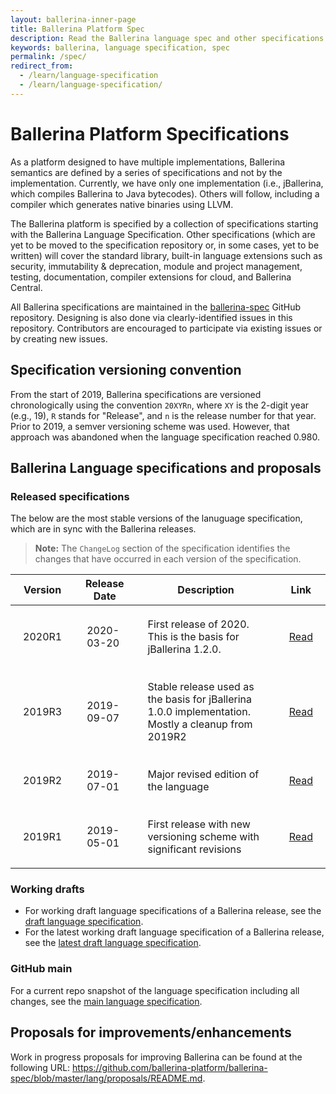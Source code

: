 ```yaml
---
layout: ballerina-inner-page
title: Ballerina Platform Spec
description: Read the Ballerina language spec and other specifications that cover the standard library, built-in language extensions, testing, documentation, and more.
keywords: ballerina, language specification, spec 
permalink: /spec/
redirect_from:
  - /learn/language-specification
  - /learn/language-specification/
---
```


# Ballerina Platform Specifications

As a platform designed to have multiple implementations, Ballerina semantics are defined by a series of specifications and not by the implementation. Currently, we have only one implementation (i.e., jBallerina, which compiles Ballerina to Java bytecodes). Others will follow, including a compiler which generates native binaries using LLVM.

The Ballerina platform is specified by a collection of specifications starting with the Ballerina Language Specification. Other specifications (which are yet to be moved to the specification repository or, in some cases, yet to be written) will cover the standard library, built-in language extensions such as security, immutability & deprecation, module and project management, testing, documentation, compiler extensions for cloud, and Ballerina Central.

All Ballerina specifications are maintained in the [ballerina-spec](https://github.com/ballerina-platform/ballerina-spec/) GitHub repository. Designing is also done via clearly-identified issues in this repository. Contributors are encouraged to participate via existing issues or by creating new issues.

## Specification versioning convention

From the start of 2019, Ballerina  specifications are versioned chronologically using the convention `20XYRn`, where `XY` is the 2-digit year (e.g., 19), `R` stands for "Release", and `n` is the release number for that year. Prior to 2019, a semver versioning scheme was used. However, that approach was abandoned when the language specification reached 0.980.

## Ballerina Language specifications and proposals

### Released specifications

The below are the most stable versions of the lanuguage specification, which are in sync with the Ballerina releases.

> **Note:** The `ChangeLog` section of the specification identifies the changes that have occurred in each version of the specification.

| Version | Release Date | Description | Link |
| ------- | ------------ | ----------- | ---- |
| 2020R1 | 2020-03-20 | First release of 2020. This is the basis for jBallerina 1.2.0. | <a target="_blank" href="/spec/lang/2020R1/">Read</a> |
| 2019R3 | 2019-09-07 | Stable release used as the basis for jBallerina 1.0.0 implementation. Mostly a cleanup from 2019R2 | <a target="_blank" href="/spec/lang/2019R3/">Read</a> |
| 2019R2 | 2019-07-01 | Major revised edition of the language | <a target="_blank" href="/spec/lang/2019R2/">Read</a> |
| 2019R1 | 2019-05-01 | First release with new versioning scheme with significant revisions | <a target="_blank" href="/spec/lang/2019R1/">Read</a> |

### Working drafts 

- For working draft language specifications of a Ballerina release, see the <a target="_blank" href="https://ballerina.io/spec/lang/draft/">draft language specification</a>.
- For the latest working draft language specification of a Ballerina release, see the <a target="_blank" href="https://ballerina.io/spec/lang/draft/latest/">latest draft language specification</a>.


### GitHub main

For a current repo snapshot of the language specification including all changes, see the <a target="_blank" href="https://ballerina.io/spec/lang/master/">main language specification</a>.


## Proposals for improvements/enhancements

Work in progress proposals for improving Ballerina can be found at the following URL: <a target="_blank" href="https://github.com/ballerina-platform/ballerina-spec/blob/master/lang/proposals/README.md">https://github.com/ballerina-platform/ballerina-spec/blob/master/lang/proposals/README.md</a>.

<style> 
table {
    width:100%;
}
td {
    padding: 20px; 
}
li.cVersionItem  {display: none !important;}
</style>
